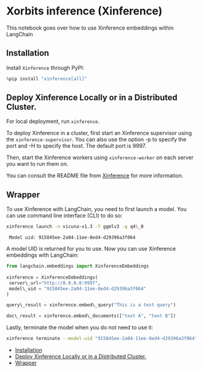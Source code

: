 # Xorbits inference (Xinference)

This notebook goes over how to use Xinference embeddings within LangChain

## Installation[​](#installation "Direct link to Installation")

Install `Xinference` through PyPI:

```python
%pip install "xinference[all]"  

```

## Deploy Xinference Locally or in a Distributed Cluster.[​](#deploy-xinference-locally-or-in-a-distributed-cluster "Direct link to Deploy Xinference Locally or in a Distributed Cluster.")

For local deployment, run `xinference`.

To deploy Xinference in a cluster, first start an Xinference supervisor using the `xinference-supervisor`. You can also use the option -p to specify the port and -H to specify the host. The default port is 9997.

Then, start the Xinference workers using `xinference-worker` on each server you want to run them on.

You can consult the README file from [Xinference](https://github.com/xorbitsai/inference) for more information.

## Wrapper[​](#wrapper "Direct link to Wrapper")

To use Xinference with LangChain, you need to first launch a model. You can use command line interface (CLI) to do so:

```bash
xinference launch -n vicuna-v1.3 -f ggmlv3 -q q4\_0  

```

```text
 Model uid: 915845ee-2a04-11ee-8ed4-d29396a3f064  

```

A model UID is returned for you to use. Now you can use Xinference embeddings with LangChain:

```python
from langchain.embeddings import XinferenceEmbeddings  
  
xinference = XinferenceEmbeddings(  
 server\_url="http://0.0.0.0:9997",  
 model\_uid = "915845ee-2a04-11ee-8ed4-d29396a3f064"  
)  

```

```python
query\_result = xinference.embed\_query("This is a test query")  

```

```python
doc\_result = xinference.embed\_documents(["text A", "text B"])  

```

Lastly, terminate the model when you do not need to use it:

```bash
xinference terminate --model-uid "915845ee-2a04-11ee-8ed4-d29396a3f064"  

```

- [Installation](#installation)
- [Deploy Xinference Locally or in a Distributed Cluster.](#deploy-xinference-locally-or-in-a-distributed-cluster)
- [Wrapper](#wrapper)
